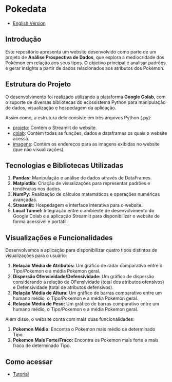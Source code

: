 # Pokedata

- [English Version](README_EN.md)

## Introdução
Este repositório apresenta um website desenvolvido como parte de um projeto de **Análise Prospectiva de Dados**, que explora a mediocridade dos Pokémon em relação aos seus tipos. O objetivo principal é analisar padrões e gerar insights a partir de dados relacionados aos atributos dos Pokémon.

## Estrutura do Projeto
O desenvolvimento foi realizado utilizando a plataforma **Google Colab**, com o suporte de diversas bibliotecas do ecossistema Python para manipulação de dados, visualização e hospedagem da aplicação.

Assim como, a estrutura dele consiste em três arquivos Python (.py):
- [projeto](projeto.py): Contém o Streamlit do website.
- [colab](colab.py): Contém todas as funções, dados e dataframes os quais o website acessa.
- [imagens](imagens.py): Contém os endereços para as imagens exibidas no website (que não visualizações).
 
## Tecnologias e Bibliotecas Utilizadas
1. **Pandas:** Manipulação e análise de dados através de DataFrames.
2. **Matplotlib:** Criação de visualizações para representar padrões e tendências nos dados.
3. **NumPy:** Realização de cálculos matemáticos e operações numéricas avançadas.
4. **Streamlit:** Hospedagem e interface interativa para o website.
5. **Local Tunnel:** Integração entre o ambiente de desenvolvimento do Google Colab e a aplicação Streamlit para disponibilizar o website de forma acessível e portátil.

## Visualizações e Funcionalidades
Desenvolvemos a aplicação para disponibilizar quatro tipos distintos de visualizações para o usuário:
1. **Relação Média de Atributos:** Um gráfico de radar comparativo entre o Tipo/Pokemon e a média Pokemon geral.
2. **Dispersão Ofensividade/Defensividade:** Um gráfico de dispersão considerando a relação de OFensividade (total dos atributos ofensivos) e Defensividade (total de atributos defensivos).
3. **Relação Média de Altura:** Um gráfico de barras comparativo entre um humano médio, o Tipo/Pokemon e a média Pokemon geral.
4. **Relação Média de Peso:** Um gráfico de barras comparativo entre um humano médio, o Tipo/Pokemon e a média Pokemon geral.

Além disso, o website conta com mais duas funcionalidades:
1. **Pokemon Médio:** Encontra o Pokemon mais médio de determinado Tipo.
2. **Pokemon Mais Forte/Fraco:** Encontra os Pokemon mais forte e mais fraco de determinado Tipo.

## Como acessar
- [Tutorial](Tutorial_Como_abrir_o_projeto.pdf)
